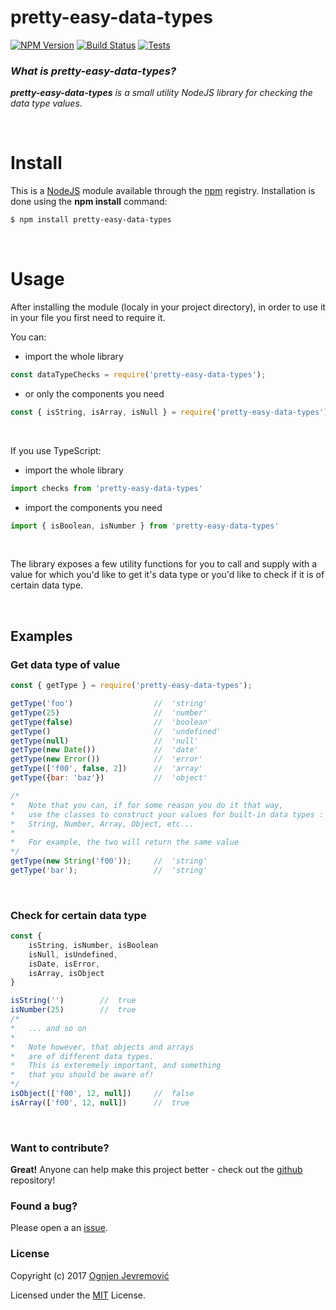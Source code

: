 # pretty-easy-data-types
[![NPM Version][npm-image]][npm-url]
[![Build Status][travis-image]][travis-url]
[![Tests][tests-image]][travis-url]

### *What is pretty-easy-data-types?*
***pretty-easy-data-types*** *is a small utility NodeJS library for checking the data type values*.

&nbsp;

# Install
This is a [NodeJS](http://www.node.js) module available through the [npm](http://npmjs.org) registry. Installation is done using the **npm install** command:
```sh
$ npm install pretty-easy-data-types
```

&nbsp;

# Usage
After installing the module (localy in your project directory), in order to use it in your file you first need to require it.
&nbsp;

You can:
 * import the whole library
```javascript
const dataTypeChecks = require('pretty-easy-data-types');
```
 * or only the components you need
```javascript
const { isString, isArray, isNull } = require('pretty-easy-data-types');
```
&nbsp;

If you use TypeScript:
 * import the whole library
```typescript
import checks from 'pretty-easy-data-types'
```
 * import the components you need
```typescript
import { isBoolean, isNumber } from 'pretty-easy-data-types'
```
&nbsp;

The library exposes a few utility functions for you to call and supply with a value for which you'd like to get it's data type or you'd like to check if it is of certain data type.

&nbsp;

## Examples

### Get data type of value
```javascript
const { getType } = require('pretty-easy-data-types');

getType('foo')                  //  'string'
getType(25)                     //  'number'
getType(false)                  //  'boolean'
getType()                       //  'undefined'
getType(null)                   //  'null'
getType(new Date())             //  'date'
getType(new Error())            //  'error'
getType(['f00', false, 2])      //  'array'
getType({bar: 'baz'})           //  'object'

/*
*   Note that you can, if for some reason you do it that way, 
*   use the classes to construct your values for built-in data types :
*   String, Number, Array, Object, etc...
*
*   For example, the two will return the same value
*/
getType(new String('f00'));     //  'string'
getType('bar');                 //  'string'
```
&nbsp;

### Check for certain data type
```javascript
const {
    isString, isNumber, isBoolean
    isNull, isUndefined,
    isDate, isError,
    isArray, isObject
}

isString('')        //  true
isNumber(25)        //  true
/*
*   ... and so on
*
*   Note however, that objects and arrays
*   are of different data types.
*   This is exteremely important, and something
*   that you should be aware of!
*/
isObject(['f00', 12, null])     //  false
isArray(['f00', 12, null])      //  true
```

&nbsp;

### Want to contribute?
**Great!**
Anyone can help make this project better - check out the [github](https://github.com/ognjenjevremovic/pretty-easy-data-types) repository!

### Found a bug?
Please open a an [issue](https://github.com/ognjenjevremovic/pretty-easy-data-types/issues).

### License
Copyright (c) 2017 [Ognjen Jevremović](https://github.com/ognjenjevremovic)

Licensed under the [MIT](https://github.com/ognjenjevremovic/pretty-easy-data-types/blob/master/LICENSE) License.

[npm-image]: https://img.shields.io/npm/v/pretty-easy-data-types.svg
[npm-url]: https://npmjs.org/package/pretty-easy-data-types
[travis-image]: https://img.shields.io/travis/ognjenjevremovic/pretty-easy-data-types/master.svg
[travis-url]: https://travis-ci.org/ognjenjevremovic/pretty-easy-data-types
[tests-image]: https://img.shields.io/badge/test-passing-green.svg